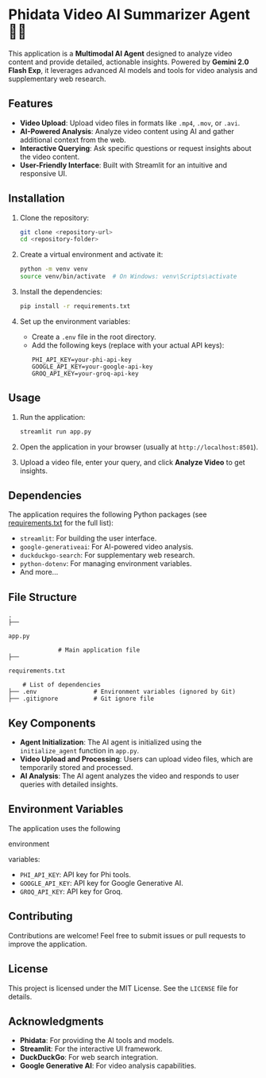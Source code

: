 # Phidata Video AI Summarizer Agent 🎥🎤

This application is a **Multimodal AI Agent** designed to analyze video content and provide detailed, actionable insights. Powered by **Gemini 2.0 Flash Exp**, it leverages advanced AI models and tools for video analysis and supplementary web research.

## Features

- **Video Upload**: Upload video files in formats like `.mp4`, `.mov`, or `.avi`.
- **AI-Powered Analysis**: Analyze video content using AI and gather additional context from the web.
- **Interactive Querying**: Ask specific questions or request insights about the video content.
- **User-Friendly Interface**: Built with Streamlit for an intuitive and responsive UI.

## Installation

1. Clone the repository:
   ```bash
   git clone <repository-url>
   cd <repository-folder>
   ```

2. Create a virtual environment and activate it:
   ```bash
   python -m venv venv
   source venv/bin/activate  # On Windows: venv\Scripts\activate
   ```

3. Install the dependencies:
   ```bash
   pip install -r requirements.txt
   ```

4. Set up the environment variables:
   - Create a `.env` file in the root directory.
   - Add the following keys (replace with your actual API keys):
     ```env
     PHI_API_KEY=your-phi-api-key
     GOOGLE_API_KEY=your-google-api-key
     GROQ_API_KEY=your-groq-api-key
     ```

## Usage

1. Run the application:
   ```bash
   streamlit run app.py
   ```

2. Open the application in your browser (usually at `http://localhost:8501`).

3. Upload a video file, enter your query, and click **Analyze Video** to get insights.

## Dependencies

The application requires the following Python packages (see [requirements.txt](requirements.txt) for the full list):
- `streamlit`: For building the user interface.
- `google-generativeai`: For AI-powered video analysis.
- `duckduckgo-search`: For supplementary web research.
- `python-dotenv`: For managing environment variables.
- And more...

## File Structure

```
.
├── 

app.py

              # Main application file
├── 

requirements.txt

    # List of dependencies
├── .env                # Environment variables (ignored by Git)
├── .gitignore          # Git ignore file
```

## Key Components

- **Agent Initialization**: The AI agent is initialized using the `initialize_agent` function in `app.py`.
- **Video Upload and Processing**: Users can upload video files, which are temporarily stored and processed.
- **AI Analysis**: The AI agent analyzes the video and responds to user queries with detailed insights.

## Environment Variables

The application uses the following

 environment

 variables:
- `PHI_API_KEY`: API key for Phi tools.
- `GOOGLE_API_KEY`: API key for Google Generative AI.
- `GROQ_API_KEY`: API key for Groq.

## Contributing

Contributions are welcome! Feel free to submit issues or pull requests to improve the application.

## License

This project is licensed under the MIT License. See the `LICENSE` file for details.

## Acknowledgments

- **Phidata**: For providing the AI tools and models.
- **Streamlit**: For the interactive UI framework.
- **DuckDuckGo**: For web search integration.
- **Google Generative AI**: For video analysis capabilities.
```

